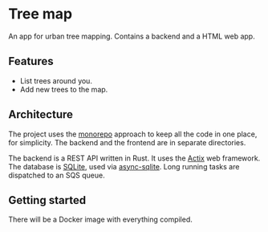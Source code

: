 # Tree map

An app for urban tree mapping.  Contains a backend and a HTML web app.


## Features

- List trees around you.
- Add new trees to the map.


## Architecture

The project uses the [monorepo](https://en.wikipedia.org/wiki/Monorepo) approach to keep all the code in one place, for simplicity.  The backend and the frontend are in separate directories.

The backend is a REST API written in Rust.  It uses the [Actix](https://actix.rs/) web framework.  The database is [SQLite](https://www.sqlite.org/), used via [async-sqlite](https://docs.rs/async-sqlite/latest/async_sqlite/).  Long running tasks are dispatched to an SQS queue.


## Getting started

There will be a Docker image with everything compiled.
